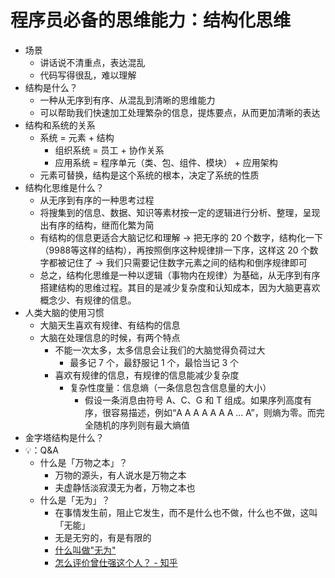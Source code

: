 # 程序员必备的思维能力：结构化思维

- 场景
  - 讲话说不清重点，表达混乱
  - 代码写得很乱，难以理解
- 结构是什么？
  - 一种从无序到有序、从混乱到清晰的思维能力
  - 可以帮助我们快速加工处理繁杂的信息，提炼要点，从而更加清晰的表达
- 结构和系统的关系
  - 系统 = 元素 + 结构
    - 组织系统 = 员工 + 协作关系
    - 应用系统 = 程序单元（类、包、组件、模块） + 应用架构
  - 元素可替换，结构是这个系统的根本，决定了系统的性质
- 结构化思维是什么？
  - 从无序到有序的一种思考过程
  - 将搜集到的信息、数据、知识等素材按一定的逻辑进行分析、整理，呈现出有序的结构，继而化繁为简
  - 有结构的信息更适合大脑记忆和理解 -> 把无序的 20 个数字，结构化一下（9988等这样的结构），再按照倒序这种规律排一下序，这样这 20 个数字都被记住了 -> 我们只需要记住数字元素之间的结构和倒序规律即可
  - 总之，结构化思维是一种以逻辑（事物内在规律）为基础，从无序到有序搭建结构的思维过程。其目的是减少复杂度和认知成本，因为大脑更喜欢概念少、有规律的信息。
- 人类大脑的使用习惯
  - 大脑天生喜欢有规律、有结构的信息
  - 大脑在处理信息的时候，有两个特点
    - 不能一次太多，太多信息会让我们的大脑觉得负荷过大
      - 最多记 7 个，最舒服记 1 个，最恰当记 3 个
    - 喜欢有规律的信息，有规律的信息能减少复杂度
      - 复杂性度量：信息熵（一条信息包含信息量的大小）
        - 假设一条消息由符号 A、C、G 和 T 组成。如果序列高度有序，很容易描述，例如“A A A A A A A … A”，则熵为零。而完全随机的序列则有最大熵值
- 金字塔结构是什么？
- 💡：Q&A
  - 什么是「万物之本」？
    - 万物的源头，有人说水是万物之本
    - 夫虚静恬淡寂漠无为者，万物之本也
  - 什么是「无为」？
    - 在事情发生前，阻止它发生，而不是什么也不做，什么也不做，这叫「无能」
    - 无是无穷的，有是有限的
    - [什么叫做"无为"](https://zhidao.baidu.com/question/281679007.html?qbl=relate_question_4)
    - [怎么评价曾仕强这个人？ - 知乎](https://www.zhihu.com/question/24730993)